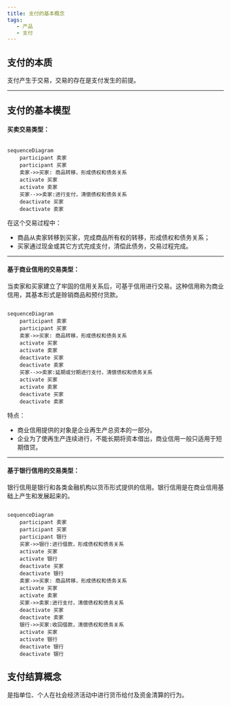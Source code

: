 ```yaml
---
title: 支付的基本概念
tags:
   - 产品
   - 支付
---
```


## 支付的本质
支付产生于交易，交易的存在是支付发生的前提。
*****

## 支付的基本模型

#### 买卖交易类型：

```mermaid

sequenceDiagram
    participant 卖家
    participant 买家
    卖家->>买家: 商品转移，形成债权和债务关系
    activate 买家
    activate 卖家
    买家-->>卖家:进行支付，清偿债权和债务关系
    deactivate 买家
    deactivate 卖家

```

在这个交易过程中：
* 商品从卖家转移到买家，完成商品所有权的转移，形成债权和债务关系；
* 买家通过现金或其它方式完成支付，清偿此债务，交易过程完成。
*****
#### 基于商业信用的交易类型：
当卖家和买家建立了牢固的信用关系后，可基于信用进行交易。这种信用称为商业信用，其基本形式是赊销商品和预付货款。

```mermaid

sequenceDiagram
    participant 卖家
    participant 买家
    卖家->>买家: 商品转移，形成债权和债务关系
    activate 买家
    activate 卖家
    deactivate 买家
    deactivate 卖家
    买家-->>卖家:延期或分期进行支付，清偿债权和债务关系
    activate 买家
    activate 卖家
    deactivate 买家
    deactivate 卖家

```

特点：
* 商业信用提供的对象是企业再生产总资本的一部分。
* 企业为了使再生产连续进行，不能长期将资本借出，商业信用一般只适用于短期借贷。


*****
#### 基于银行信用的交易类型：
银行信用是银行和各类金融机构以货币形式提供的信用。银行信用是在商业信用基础上产生和发展起来的。

```mermaid

sequenceDiagram
    participant 卖家
    participant 买家
    participant 银行
    买家->>银行:进行借款，形成债权和债务关系
    activate 买家
    activate 银行
    deactivate 买家
    deactivate 银行
    卖家->>买家: 商品转移，形成债权和债务关系
    activate 买家
    activate 卖家
    买家->>卖家:进行支付，清偿债权和债务关系
    deactivate 买家
    deactivate 卖家
    银行->>买家:收回借款，清偿债权和债务关系
    activate 买家
    activate 银行
    deactivate 银行
    deactivate 银行

```

## 支付结算概念
是指单位、个人在社会经济活动中进行货币给付及资金清算的行为。






